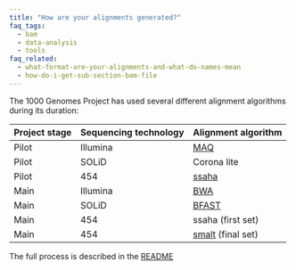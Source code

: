 ```yaml
---
title: "How are your alignments generated?"
faq_tags:
  - bam
  - data-analysis
  - tools
faq_related:
  - what-format-are-your-alignments-and-what-do-names-mean
  - how-do-i-get-sub-section-bam-file
---
```


The 1000 Genomes Project has used several different alignment algorithms during its duration:

|Project stage|Sequencing technology|Alignment algorithm|
|-------------|---------------------|-------------------|
|Pilot|Illumina|[MAQ](http://maq.sourceforge.net/)|
|Pilot|SOLiD|Corona lite|
|Pilot|454|[ssaha](http://www.sanger.ac.uk/resources/software/ssaha2/)|
|Main|Illumina|[BWA](http://bio-bwa.sourceforge.net/)|
|Main|SOLiD|[BFAST](http://sourceforge.net/apps/mediawiki/bfast/index.php?title=Main_Page)|
|Main|454|ssaha (first set)|
|Main|454|[smalt](http://www.sanger.ac.uk/resources/software/smalt/) (final set)|

The full process is described in the [README](ftp://ftp.1000genomes.ebi.ac.uk/vol1/ftp/historical_data/former_toplevel/README.alignment_data)
